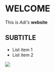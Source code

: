 # WELCOME
This is *Adi's* **website**

## SUBTITLE
* List item 1
* List item 2

![](https://cdn.britannica.com/80/150980-050-84B9202C/Giant-panda-cub-branch.jpg)
